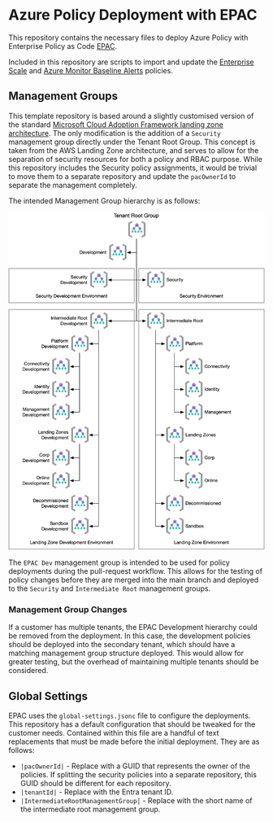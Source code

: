 # Azure Policy Deployment with EPAC

This repository contains the necessary files to deploy Azure Policy with
Enterprise Policy as Code [EPAC][epac].

Included in this repository are scripts to import and update the [Enterprise
Scale][alz-policies] and [Azure Monitor Baseline Alerts][amba-policies]
policies.

## Management Groups

This template repository is based around a slightly customised version of the
standard [Microsoft Cloud Adoption Framework landing zone
architecture][caf-lz-arch]. The only modification is the addition of a
`Security` management group directly under the Tenant Root Group. This concept
is taken from the AWS Landing Zone architecture, and serves to allow for the
separation of security resources for both a policy and RBAC purpose. While this
repository includes the Security policy assignments, it would be trivial to move
them to a separate repository and update the `pacOwnerId` to separate the
management completely.

The intended Management Group hierarchy is as follows:

![Management Group Hierarchy](images/management-groups.png)

The `EPAC Dev` management group is intended to be used for policy deployments
during the pull-request workflow. This allows for the testing of policy changes
before they are merged into the main branch and deployed to the `Security` and
`Intermediate Root` management groups.

### Management Group Changes

If a customer has multiple tenants, the EPAC Development hierarchy could be
removed from the deployment. In this case, the development policies should be
deployed into the secondary tenant, which should have a matching management
group structure deployed. This would allow for greater testing, but the overhead
of maintaining multiple tenants should be considered.

## Global Settings

EPAC uses the `global-settings.jsonc` file to configure the deployments. This
repository has a default configuration that should be tweaked for the customer
needs. Contained within this file are a handful of text replacements that must
be made before the initial deployment. They are as follows:

- `|pacOwnerId|` - Replace with a GUID that represents the owner of the
  policies. If splitting the security policies into a separate repository, this
  GUID should be different for each repository.
- `|tenantId|` - Replace with the Entra tenant ID.
- `|IntermediateRootManagementGroup|` - Replace with the short name of the
  intermediate root management group.

[alz-policies]:
  https://aka.ms/alz/policies
  "Cloud Adoption Framework Azure Landing Zones Policies"
[amba-policies]:
  https://azure.github.io/azure-monitor-baseline-alerts/welcome/
  "Azure Monitor Baseline Alerts"
[caf-lz-arch]:
  https://learn.microsoft.com/en-us/azure/cloud-adoption-framework/ready/landing-zone/#azure-landing-zone-architecture
  "Azure Landing Zone Architecture"
[epac]:
  https://azure.github.io/enterprise-azure-policy-as-code
  "EPAC Documentation"
